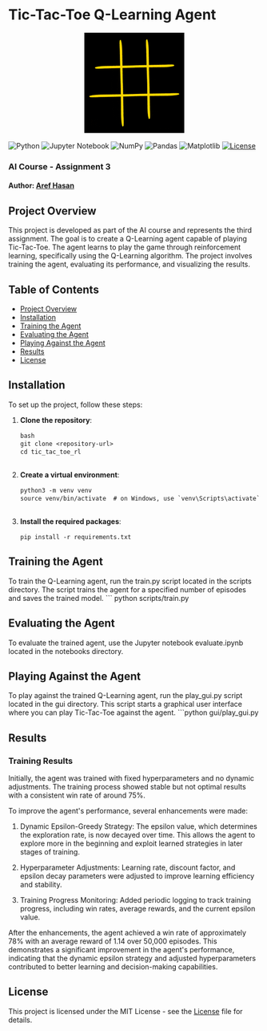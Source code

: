 # Tic-Tac-Toe Q-Learning Agent

<p align="center">
  <img src="tic_tac_toe.gif" alt="Tic-Tac-Toe Demo">
</p>

![Python](https://img.shields.io/badge/python-3670A0?style=for-the-badge&logo=python&logoColor=ffdd54)
![Jupyter Notebook](https://img.shields.io/badge/jupyter-%23FA0F00.svg?style=for-the-badge&logo=jupyter&logoColor=white)
![NumPy](https://img.shields.io/badge/numpy-%23013243.svg?style=for-the-badge&logo=numpy&logoColor=white)
![Pandas](https://img.shields.io/badge/pandas-%23150458.svg?style=for-the-badge&logo=pandas&logoColor=white)
![Matplotlib](https://img.shields.io/badge/Matplotlib-%23ffffff.svg?style=for-the-badge&logo=Matplotlib&logoColor=black)
[![License](https://img.shields.io/badge/license-MIT-blue.svg)](LICENSE) 

### AI Course - Assignment 3

#### Author: [Aref Hasan](https://github.com/aref-hasan) 

## Project Overview

This project is developed as part of the AI course and represents the third assignment. The goal is to create a Q-Learning agent capable of playing Tic-Tac-Toe. The agent learns to play the game through reinforcement learning, specifically using the Q-Learning algorithm. The project involves training the agent, evaluating its performance, and visualizing the results.

## Table of Contents

- [Project Overview](#project-overview)
- [Installation](#installation)
- [Training the Agent](#training-the-agent)
- [Evaluating the Agent](#evaluating-the-agent)
- [Playing Against the Agent](#playing-against-the-agent)
- [Results](#results)
- [License](#license)


## Installation


To set up the project, follow these steps:

1. **Clone the repository**:
   ```
   bash
   git clone <repository-url>
   cd tic_tac_toe_rl


2. **Create a virtual environment**:
    ```
    python3 -m venv venv
    source venv/bin/activate  # on Windows, use `venv\Scripts\activate`


3. **Install the required packages**:
    ```
    pip install -r requirements.txt
    
## Training the Agent
To train the Q-Learning agent, run the train.py script located in the scripts directory. The script trains the agent for a specified number of episodes and saves the trained model.
    ```
    python scripts/train.py


## Evaluating the Agent
To evaluate the trained agent, use the Jupyter notebook evaluate.ipynb located in the notebooks directory. 


## Playing Against the Agent
To play against the trained Q-Learning agent, run the play_gui.py script located in the gui directory. This script starts a graphical user interface where you can play Tic-Tac-Toe against the agent.
    ```python gui/play_gui.py





## Results


### Training Results
Initially, the agent was trained with fixed hyperparameters and no dynamic adjustments. The training process showed stable but not optimal results with a consistent win rate of around 75%.

To improve the agent's performance, several enhancements were made:

1. Dynamic Epsilon-Greedy Strategy: The epsilon value, which determines the exploration rate, is now decayed over time. This allows the agent to explore more in the beginning and exploit learned strategies in later stages of training.

2. Hyperparameter Adjustments: Learning rate, discount factor, and epsilon decay parameters were adjusted to improve learning efficiency and stability.

3. Training Progress Monitoring: Added periodic logging to track training progress, including win rates, average rewards, and the current epsilon value.


After the enhancements, the agent achieved a win rate of approximately 78% with an average reward of 1.14 over 50,000 episodes. This demonstrates a significant improvement in the agent's performance, indicating that the dynamic epsilon strategy and adjusted hyperparameters contributed to better learning and decision-making capabilities.

## License
This project is licensed under the MIT License - see the [License](LICENSE) file for details.
